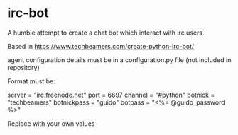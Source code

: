 # irc-bot

A humble attempt to create a chat bot which interact with irc users

Based in https://www.techbeamers.com/create-python-irc-bot/


agent configuration details must be in a configuration.py file (not included in repository)

Format must be:

server = "irc.freenode.net" 
port = 6697
channel = "#python"
botnick = "techbeamers"
botnickpass = "guido"
botpass = "<%= @guido_password %>"

Replace with your own values
